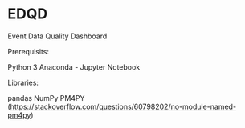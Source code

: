 # EDQD
Event Data Quality Dashboard


Prerequisits:

Python 3
Anaconda - Jupyter Notebook

Libraries:

pandas
NumPy
PM4PY (https://stackoverflow.com/questions/60798202/no-module-named-pm4py)

